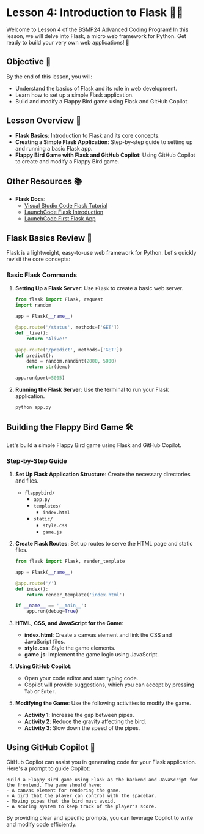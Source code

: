 # Lesson 4: Introduction to Flask 🚀🌐

Welcome to Lesson 4 of the BSMP24 Advanced Coding Program! In this lesson, we will delve into Flask, a micro web framework for Python. Get ready to build your very own web applications! 🌟

## Objective 🎯

By the end of this lesson, you will:

- Understand the basics of Flask and its role in web development.
- Learn how to set up a simple Flask application.
- Build and modify a Flappy Bird game using Flask and GitHub Copilot.

## Lesson Overview 📖

- **Flask Basics**: Introduction to Flask and its core concepts.
- **Creating a Simple Flask Application**: Step-by-step guide to setting up and running a basic Flask app.
- **Flappy Bird Game with Flask and GitHub Copilot**: Using GitHub Copilot to create and modify a Flappy Bird game.


## Other Resources 📚

- **Flask Docs**:
  - [Visual Studio Code Flask Tutorial](https://code.visualstudio.com/docs/python/tutorial-flask)
  - [LaunchCode Flask Introduction](https://education.launchcode.org/lchs/chapters/flask-intro/index.html)
  - [LaunchCode First Flask App](https://education.launchcode.org/lchs/chapters/flask-intro/first-flask-app.html)

## Flask Basics Review 📝

Flask is a lightweight, easy-to-use web framework for Python. Let's quickly revisit the core concepts:

### Basic Flask Commands

1. **Setting Up a Flask Server**: Use `Flask` to create a basic web server.

    ```python
    from flask import Flask, request
    import random

    app = Flask(__name__)

    @app.route('/status', methods=['GET'])
    def _live():
        return "Alive!"

    @app.route('/predict', methods=['GET'])
    def predict():
        demo = random.randint(2000, 5000)
        return str(demo)

    app.run(port=5005)
    ```

2. **Running the Flask Server**: Use the terminal to run your Flask application.

    ```sh
    python app.py
    ```

## Building the Flappy Bird Game 🛠️

Let's build a simple Flappy Bird game using Flask and GitHub Copilot.

### Step-by-Step Guide

1. **Set Up Flask Application Structure**: Create the necessary directories and files.

    - `flappybird/`
      - `app.py`
      - `templates/`
        - `index.html`
      - `static/`
        - `style.css`
        - `game.js`

2. **Create Flask Routes**: Set up routes to serve the HTML page and static files.

    ```python
    from flask import Flask, render_template

    app = Flask(__name__)

    @app.route('/')
    def index():
        return render_template('index.html')

    if __name__ == '__main__':
        app.run(debug=True)
    ```

3. **HTML, CSS, and JavaScript for the Game**:
    - **index.html**: Create a canvas element and link the CSS and JavaScript files.
    - **style.css**: Style the game elements.
    - **game.js**: Implement the game logic using JavaScript.

4. **Using GitHub Copilot**:
    - Open your code editor and start typing code.
    - Copilot will provide suggestions, which you can accept by pressing `Tab` or `Enter`.

5. **Modifying the Game**: Use the following activities to modify the game.
    - **Activity 1**: Increase the gap between pipes.
    - **Activity 2**: Reduce the gravity affecting the bird.
    - **Activity 3**: Slow down the speed of the pipes.

## Using GitHub Copilot 🌟

GitHub Copilot can assist you in generating code for your Flask application. Here's a prompt to guide Copilot:

```
Build a Flappy Bird game using Flask as the backend and JavaScript for the frontend. The game should have:
- A canvas element for rendering the game.
- A bird that the player can control with the spacebar.
- Moving pipes that the bird must avoid.
- A scoring system to keep track of the player's score.
```

By providing clear and specific prompts, you can leverage Copilot to write and modify code efficiently.
